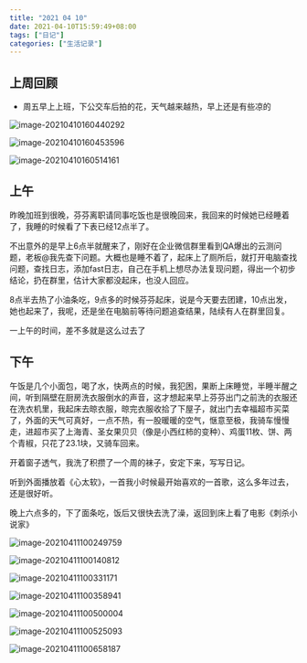 ```yaml
---
title: "2021 04 10"
date: 2021-04-10T15:59:49+08:00
tags: ["日记"]
categories: ["生活记录"]
---
```


## 上周回顾

- 周五早上上班，下公交车后拍的花，天气越来越热，早上还是有些凉的

![image-20210410160440292](https://i.loli.net/2021/04/10/FkuSpAmlosgnHXj.png)

![image-20210410160453596](https://i.loli.net/2021/04/10/ERWhC7vzkmSJoQK.png)

![image-20210410160514161](https://i.loli.net/2021/04/10/aAR2ScqN6vZ1E8D.png)



## 上午

昨晚加班到很晚，芬芬离职请同事吃饭也是很晚回来，我回来的时候她已经睡着了，我睡的时候看了下表已经12点半了。

不出意外的是早上6点半就醒来了，刚好在企业微信群里看到QA爆出的云测问题，老板@我先查下问题。大概也是睡不着了，起床上了厕所后，就打开电脑查找问题，查找日志，添加fast日志，自己在手机上想尽办法复现问题，得出一个初步结论，扔在群里，估计大家都没起床，也没人回应。

8点半去热了小油条吃，9点多的时候芬芬起床，说是今天要去团建，10点出发，她也起来了，我呢，还是坐在电脑前等待问题追查结果，陆续有人在群里回复。

一上午的时间，差不多就是这么过去了

## 下午

午饭是几个小面包，喝了水，快两点的时候，我犯困，果断上床睡觉，半睡半醒之间，听到隔壁在厨房洗衣服倒水的声音，这才想起来早上芬芬出门之前洗的衣服还在洗衣机里，我起床去晾衣服，晾完衣服收拾了下屋子，就出门去幸福超市买菜了，外面的天气可真好，一点不热，有一股暖暖的空气，惬意至极，我骑车慢慢走，进超市买了上海青、圣女果贝贝（像是小西红柿的变种）、鸡蛋11枚、饼、两个青椒，只花了23.1块，又骑车回来。

开着窗子透气，我洗了积攒了一个周的袜子，安定下来，写写日记。

听到外面播放着《心太软》，一首我小时候最开始喜欢的一首歌，这么多年过去，还是很好听。

晚上六点多的，下了面条吃，饭后又很快去洗了澡，返回到床上看了电影《刺杀小说家》

![image-20210411100249759](https://i.loli.net/2021/04/11/ryijXSbBf51CYWo.png)

![image-20210411100140812](https://i.loli.net/2021/04/11/Sgr3VZqujYHDRoI.png)

![image-20210411100331171](https://i.loli.net/2021/04/11/nR6uIg91JHmxL2v.png)

![image-20210411100358941](https://i.loli.net/2021/04/11/oJCUgrfF4ELcbB1.png)

![image-20210411100500004](https://i.loli.net/2021/04/11/r2pj3a1cVI4BK7z.png)

![image-20210411100525093](https://i.loli.net/2021/04/11/K67vU5LEtb2czYj.png)

![image-20210411100658187](https://i.loli.net/2021/04/11/vAcaDHnuxSU4LmK.png)